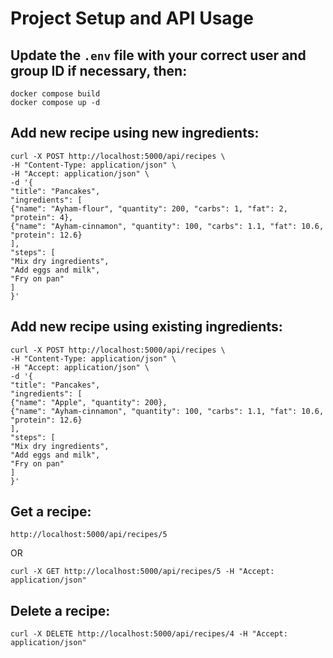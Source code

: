 # Project Setup and API Usage

## Update the `.env` file with your correct user and group ID if necessary, then:
```
docker compose build
docker compose up -d
```

## Add new recipe using new ingredients:
```
curl -X POST http://localhost:5000/api/recipes \ 
-H "Content-Type: application/json" \ 
-H "Accept: application/json" \ 
-d '{ 
"title": "Pancakes", 
"ingredients": [ 
{"name": "Ayham-flour", "quantity": 200, "carbs": 1, "fat": 2, "protein": 4}, 
{"name": "Ayham-cinnamon", "quantity": 100, "carbs": 1.1, "fat": 10.6, "protein": 12.6} 
], 
"steps": [ 
"Mix dry ingredients", 
"Add eggs and milk", 
"Fry on pan" 
] 
}' 
```

## Add new recipe using existing ingredients:
```
curl -X POST http://localhost:5000/api/recipes \ 
-H "Content-Type: application/json" \ 
-H "Accept: application/json" \ 
-d '{ 
"title": "Pancakes", 
"ingredients": [ 
{"name": "Apple", "quantity": 200}, 
{"name": "Ayham-cinnamon", "quantity": 100, "carbs": 1.1, "fat": 10.6, "protein": 12.6} 
], 
"steps": [ 
"Mix dry ingredients", 
"Add eggs and milk", 
"Fry on pan" 
] 
}' 
```

## Get a recipe:
```
http://localhost:5000/api/recipes/5
```
OR

```
curl -X GET http://localhost:5000/api/recipes/5 -H "Accept: application/json"
```

## Delete a recipe:
```
curl -X DELETE http://localhost:5000/api/recipes/4 -H "Accept: application/json"
```